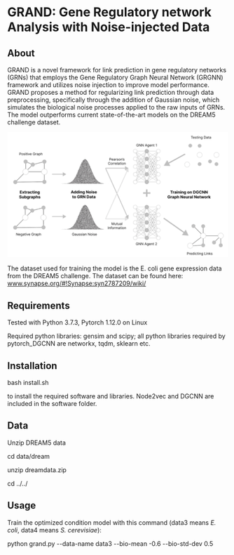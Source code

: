 GRAND: Gene Regulatory network Analysis with Noise-injected Data
===============================================================================

About
-----

GRAND is a novel framework for link prediction in gene regulatory networks (GRNs) that employs the Gene Regulatory Graph Neural Network (GRGNN) framework and utilizes noise injection to improve model performance. GRAND proposes a method for regularizing link prediction through data preprocessing, specifically through the addition of Gaussian noise, which simulates the biological noise processes applied to the raw inputs of GRNs. The model outperforms current state-of-the-art models on the DREAM5 challenge dataset.

![GRAND Overview](grand.png)

The dataset used for training the model is the E. coli gene expression data from the DREAM5 challenge. The dataset can be found here: www.synapse.org/#!Synapse:syn2787209/wiki/

Requirements
------------

Tested with Python 3.7.3, Pytorch 1.12.0 on Linux

Required python libraries: gensim and scipy; all python libraries required by pytorch_DGCNN are networkx, tqdm, sklearn etc.

Installation
------------

bash install.sh

to install the required software and libraries. Node2vec and DGCNN are included in the software folder.

Data
------
Unzip DREAM5 data

cd data/dream

unzip dreamdata.zip

cd ../../


Usage
--------
Train the optimized condition model with this command (data3 means _E. coli_, data4 means _S. cerevisiae_):

python grand.py --data-name data3 --bio-mean -0.6 --bio-std-dev 0.5
